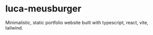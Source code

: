 # luca-meusburger

Minimalistic, static portfolio website built with typescript, react, vite, tailwind.

